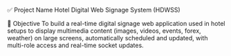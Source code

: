 ✅ Project Name
Hotel Digital Web Signage System (HDWSS)

🧩 Objective
To build a real-time digital signage web application used in hotel setups to display multimedia content (images, videos, events, forex, weather) on large screens, automatically scheduled and updated, with multi-role access and real-time socket updates.
